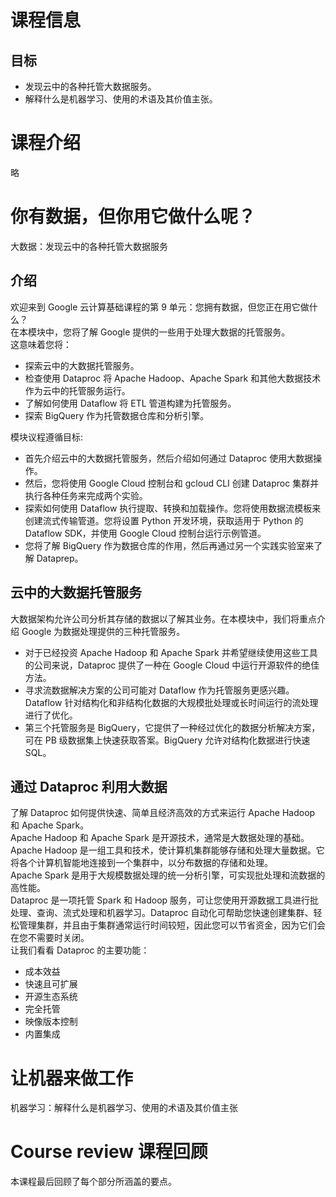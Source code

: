 # 课程信息
## 目标
* 发现云中的各种托管大数据服务。
* 解释什么是机器学习、使用的术语及其价值主张。

# 课程介绍
略

# 你有数据，但你用它做什么呢？
大数据：发现云中的各种托管大数据服务

## 介绍
欢迎来到 Google 云计算基础课程的第 9 单元：您拥有数据，但您正在用它做什么？  
在本模块中，您将了解 Google 提供的一些用于处理大数据的托管服务。  
这意味着您将：
* 探索云中的大数据托管服务。
* 检查使用 Dataproc 将 Apache Hadoop、Apache Spark 和其他大数据技术作为云中的托管服务运行。
* 了解如何使用 Dataflow 将 ETL 管道构建为托管服务。
* 探索 BigQuery 作为托管数据仓库和分析引擎。

模块议程遵循目标:
* 首先介绍云中的大数据托管服务，然后介绍如何通过 Dataproc 使用大数据操作。
* 然后，您将使用 Google Cloud 控制台和 gcloud CLI 创建 Dataproc 集群并执行各种任务来完成两个实验。
* 探索如何使用 Dataflow 执行提取、转换和加载操作。您将使用数据流模板来创建流式传输管道。您将设置 Python 开发环境，获取适用于 Python 的 Dataflow SDK，并使用 Google Cloud 控制台运行示例管道。
* 您将了解 BigQuery 作为数据仓库的作用，然后再通过另一个实践实验室来了解 Dataprep。

## 云中的大数据托管服务
大数据架构允许公司分析其存储的数据以了解其业务。在本模块中，我们将重点介绍 Google 为数据处理提供的三种托管服务。
* 对于已经投资 Apache Hadoop 和 Apache Spark 并希望继续使用这些工具的公司来说，Dataproc 提供了一种在 Google Cloud 中运行开源软件的绝佳方法。
* 寻求流数据解决方案的公司可能对 Dataflow 作为托管服务更感兴趣。Dataflow 针对结构化和非结构化数据的大规模批处理或长时间运行的流处理进行了优化。
* 第三个托管服务是 BigQuery，它提供了一种经过优化的数据分析解决方案，可在 PB 级数据集上快速获取答案。BigQuery 允许对结构化数据进行快速 SQL。

## 通过 Dataproc 利用大数据
了解 Dataproc 如何提供快速、简单且经济高效的方式来运行 Apache Hadoop 和 Apache Spark。  
Apache Hadoop 和 Apache Spark 是开源技术，通常是大数据处理的基础。  
Apache Hadoop 是一组工具和技术，使计算机集群能够存储和处理大量数据。它将各个计算机智能地连接到一个集群中，以分布数据的存储和处理。  
Apache Spark 是用于大规模数据处理的统一分析引擎，可实现批处理和流数据的高性能。  
Dataproc 是一项托管 Spark 和 Hadoop 服务，可让您使用开源数据工具进行批处理、查询、流式处理和机器学习。Dataproc 自动化可帮助您快速创建集群、轻松管理集群，并且由于集群通常运行时间较短，因此您可以节省资金，因为它们会在您不需要时关闭。  
让我们看看 Dataproc 的主要功能：
* 成本效益
* 快速且可扩展
* 开源生态系统
* 完全托管
* 映像版本控制
* 内置集成




# 让机器来做工作
机器学习：解释什么是机器学习、使用的术语及其价值主张

# Course review 课程回顾
本课程最后回顾了每个部分所涵盖的要点。
